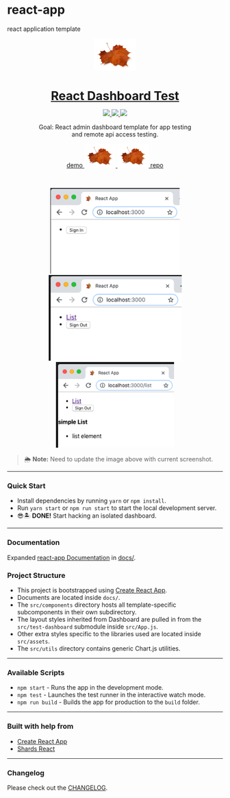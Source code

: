 # react-app
react application template

<p align="center">
    <a href="https://github.com/christrees/react-app">
        <img src="docs/assets/leaf-01.jpg" width="100" />
    </a>
</p>

<h1 align="center" style="border-bottom: none !important; margin-bottom: 5px !important;">
    <a href="https://github.com/christrees/react-app">React Dashboard Test</a>
</h1>
<p align="center">
  <a href="#">
    <img src="https://img.shields.io/badge/License-MIT-brightgreen.svg" />
  </a>
  <a href="https://twitter.com/treeschris">
    <img src="https://img.shields.io/twitter/follow/treeschris.svg?style=social&label=peep" />
  </a>
  <a href="https://github.com/christrees">
    <img src="https://img.shields.io/github/followers/christrees.svg?style=social&label=geek" />
  </a>
</p>

<p align="center">
    Goal: React admin dashboard template for app testing 
    <br />  and remote api access testing.
</p>

<p align="center">
  <a href="http://demo.christrees.com/react-app">demo
    <img height="55px" src="docs/assets/leaf-01.jpg" />
  </a>
  <a href="https://github.com/christrees/react-app">
    <img height="55px" src="docs/assets/leaf-01.jpg" />
    repo
  </a>
</p>

<br />

<p align="center">
    <img height="200px" src="docs/assets/v0.0.3-SignIn.png" />
    <img height="200px" src="docs/assets/v0.0.3-SignOut.png" />
    <img height="200px" src="docs/assets/v0.0.3-List.png" />
</p>

> 🌦 **Note:** Need to update the image above with current screenshot.

<hr />

### Quick Start

* Install dependencies by running `yarn` or `npm install`.
* Run `yarn start` or `npm run start` to start the local development server.
* 😎🏝 **DONE!** Start hacking an isolated dashboard.

<hr />

### Documentation

Expanded [react-app Documentation](docs/README.md) in [docs/](docs/README.md).

### Project Structure

- This project is bootstrapped using [Create React App](https://github.com/facebook/create-react-app).
- Documents are located inside `docs/`. 
- The `src/components` directory hosts all template-specific subcomponents in their own subdirectory.
- The layout styles inherited from Dashboard are pulled in from the `src/test-dashboard` submodule inside `src/App.js`.
- Other extra styles specific to the libraries used are located inside `src/assets`.
- The `src/utils` directory contains generic Chart.js utilities.

<hr />

### Available Scripts

- `npm start` - Runs the app in the development mode.
- `npm test` - Launches the test runner in the interactive watch mode.
- `npm run build` - Builds the app for production to the `build` folder.

<hr />

### Built with help from

- [Create React App](https://github.com/facebook/create-react-app)
- [Shards React](https://github.com/designrevision/shards-react)

<hr />

### Changelog

Please check out the [CHANGELOG](CHANGELOG.md).